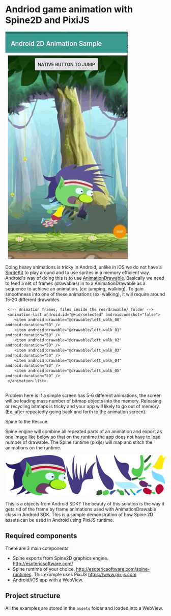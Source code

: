 # Andriod game animation with Spine2D and PixiJS

![](spineGif.gif)


Doing heavy animations is tricky in Android, unlike in iOS we do not have a [SpriteKit](https://developer.apple.com/documentation/spritekit) to play around and to use sprites in a memory efficient way. Android's way of doing this is to use [AnimationDrawable](https://developer.android.com/reference/android/graphics/drawable/AnimationDrawable). Basically we need to feed a set of frames (drawables) in to a AnimationDrawable as a sequence to achieve an animation. (ex: jumping, walking). To gain smoothness into one of these animations (ex: walking), it will require around 15-20 different drawables.
```
 <!-- Animation frames, files inside the res/drawable/ folder -->
 <animation-list android:id="@+id/selected" android:oneshot="false">
    <item android:drawable="@drawable/left_walk_00" android:duration="50" />
    <item android:drawable="@drawable/left_walk_01" android:duration="50" />
    <item android:drawable="@drawable/left_walk_02" android:duration="50" />
    <item android:drawable="@drawable/left_walk_03" android:duration="50" />
    <item android:drawable="@drawable/left_walk_04" android:duration="50" />
    <item android:drawable="@drawable/left_walk_05" android:duration="50" />
 </animation-list>
 
```
Problem here is if a simple screen has 5-6 different animations, the screen will be loading mass number of bitmap objects into the memory. Releasing or recycling bitmaps is tricky and your app will likely to go out of memory. (Ex. after repeatedly going back and forth to the animation screen).

Spine to the Rescue.

Spine engine will combine all repeated parts of an animation and export as one image like below so that on the runtime the app does not have to load number of drawable. The Spine runtime (pixijs) will map and stitch the animations on the runtime.

![Image description](https://github.com/sukie2/android-2D-animations/blob/master/app/src/main/assets/pixie.png)

This is a 
objects from Android SDK?
The beauty of this solution is the way it gets rid of the frame by frame animations used with AnimationDrawable class in Android SDK.
This is a sample demonstration of how Spine 2D assets can be used in Android using PixiJS runtime.

## Required components ##
There are 3 main components.
- Spine exports from Spine2D graphics engine. http://esotericsoftware.com/
- Spine runtime of your choice. http://esotericsoftware.com/spine-runtimes. This example uses PixiJS https://www.pixijs.com
- Android/iOS app with a WebView.

## Project structure ##
All the examples are stored in the `assets` folder and loaded into a WebView.



